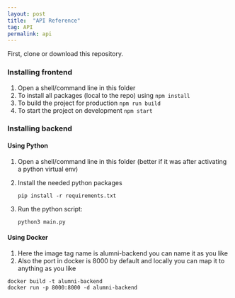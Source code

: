 ```yaml
---
layout: post
title:  "API Reference"
tag: API
permalink: api
---
```

First, clone or download this repository.

### Installing frontend
1. Open a shell/command line in this folder
2. To install all packages (local to the repo) using
```npm install```
3. To build the project for production
```npm run build```
4. To start the project on development
```npm start```

### Installing backend

#### Using Python
1. Open a shell/command line in this folder (better if it was after activating a python virtual env)
2. Install the needed python packages

   ```pip install -r requirements.txt```

3. Run the python script:

    ```python3 main.py```

#### Using Docker
1. Here the image tag name is alumni-backend you can name it as you like
2. Also the port in docker is 8000 by default and locally you can map it to anything as you like
```
docker build -t alumni-backend
docker run -p 8000:8000 -d alumni-backend
```